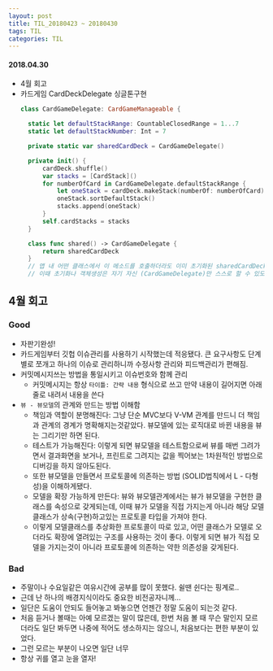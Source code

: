 ```yaml
---
layout: post
title: TIL_20180423 ~ 20180430
tags: TIL
categories: TIL
---
```


#### 2018.04.30
- 4월 회고
- 카드게임 CardDeckDelegate 싱글톤구현
  ```swift
  class CardGameDelegate: CardGameManageable {

    static let defaultStackRange: CountableClosedRange = 1...7
    static let defaultStackNumber: Int = 7

    private static var sharedCardDeck = CardGameDelegate()

    private init() {
        cardDeck.shuffle()
        var stacks = [CardStack]()
        for numberOfCard in CardGameDelegate.defaultStackRange {
            let oneStack = cardDeck.makeStack(numberOf: numberOfCard)
            oneStack.sortDefaultStack()
            stacks.append(oneStack)
        }
        self.cardStacks = stacks
    }

    class func shared() -> CardGameDelegate {
        return sharedCardDeck
    }
    // 앱 내 어떤 클래스에서 이 메소드를 호출하더라도 이미 초기화된 sharedCardDeck만 리턴됨
    // 이때 초기화나 객체생성은 자기 자신 (CardGameDelegate)만 스스로 할 수 있도록 보호되어있음
  ```

## 4월 회고
### Good
- 자판기완성!
- 카드게임부터 깃헙 이슈관리를 사용하기 시작했는데 적응됐다. 큰 요구사항도 단계별로 쪼개고 하나의 이슈로 관리하니까 수정사항 관리와 피드백관리가 편해짐.
- 커밋메시지쓰는 방법을 통일시키고 이슈번호와 함께 관리
  - 커밋메시지는 항상 `타이틀: 간략 내용` 형식으로 쓰고 만약 내용이 길어지면 아래 줄로 내려서 내용을 쓴다
- `뷰 - 뷰모델`의 관계와 만드는 방법 이해함
  - 책임과 역할이 분명해진다: 그냥 단순 MVC보다 V-VM 관계를 만드니 더 책임과 관계의 경계가 명확해지는것같았다. 뷰모델에 있는 로직대로 바뀐 내용을 뷰는 그리기만 하면 된다.
  - 테스트가 가능해진다: 이렇게 되면 뷰모델을 테스트함으로써 뷰를 매번 그려가면서 결과화면을 보거나, 프린트로 그려지는 값을 찍어보는 1차원적인 방법으로 디버깅을 하지 않아도된다.
  - 또한 뷰모델을 만들면서 프로토콜에 의존하는 방법 (SOLID법칙에서 L - 다형성)을 이해하게됐다.
  - 모델을 확장 가능하게 만든다: 뷰와 뷰모델관계에서는 뷰가 뷰모델을 구현한 클래스를 속성으로 갖게되는데, 이때 뷰가 모델을 직접 가지는게 아니라 해당 모델클래스가 상속(구현)하고있는 프로토콜 타입을 가져야 한다.
  - 이렇게 모델클래스를 추상화한 프로토콜이 따로 있고, 어떤 클래스가 모델로 오더라도 확장에 열려있는 구조를 사용하는 것이 좋다. 이렇게 되면 뷰가 직접 모델을 가지는것이 아니라 프로토콜에 의존하는 약한 의존성을 갖게된다.

### Bad
- 주말이나 수요일같은 여유시간에 공부를 많이 못했다. 쉴땐 쉰다는 핑계로..
- 근데 난 하나의 배경지식이라도 중요한 비전공자니께...
- 일단은 도움이 안되도 들어놓고 봐놓으면 언젠간 정말 도움이 되는것 같다.
- 처음 듣거나 볼때는 아예 모르겠는 말이 많은데, 한번 처음 볼 때 무슨 말인지 모르더라도 일단 봐두면 나중에 적어도 생소하지는 않으니, 처음보다는 편한 부분이 있었다.
- 그런 모르는 부분이 나오면 일단 너무
- 항상 귀를 열고 눈을 열자!
